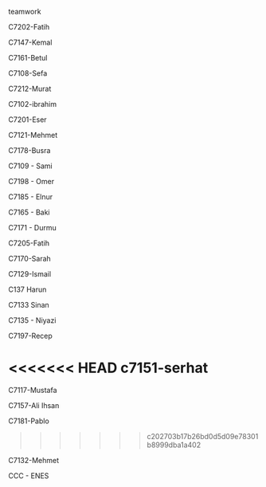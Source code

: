 teamwork

C7202-Fatih

C7147-Kemal

C7161-Betul

C7108-Sefa

C7212-Murat

C7102-ibrahim

C7201-Eser

C7121-Mehmet

C7178-Busra

C7109 - Sami

C7198 - Omer

C7185 - Elnur

C7165 - Baki

C7171 - Durmu

C7205-Fatih

C7170-Sarah

C7129-Ismail

C137 Harun

C7133 Sinan

C7135 - Niyazi

C7197-Recep

<<<<<<< HEAD
c7151-serhat
=======
C7117-Mustafa

C7157-Ali Ihsan

C7181-Pablo 
>>>>>>> c202703b17b26bd0d5d09e78301b8999dba1a402

C7132-Mehmet


CCC - ENES
